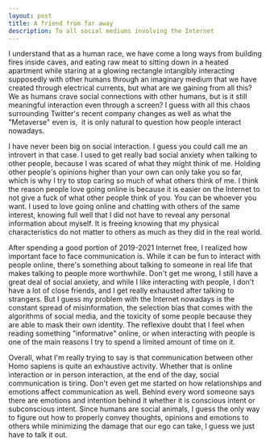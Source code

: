 ```yaml
---
layout: post
title: A friend from far away
description: To all social mediums involving the Internet
---
```

I understand that as a human race, we have come a long ways from building fires inside caves, and eating raw meat to sitting down in a heated apartment while staring at a glowing rectangle intangibly interacting supposedly with other humans through an imaginary medium that we have created through electrical currents, but what are we gaining from all this? We as humans crave social connections with other humans, but is it still meaningful interaction even through a screen? I guess with all this chaos surrounding Twitter's recent company changes as well as what the "Metaverse" even is,  it is only natural to question how people interact nowadays.

I have never been big on social interaction. I guess you could call me an introvert in that case. I used to get really bad social anxiety when talking to other people, because I was scared of what they might think of me. Holding other people's opinions higher than your own can only take you so far, which is why I try to stop caring so much of what others think of me. I think the reason people love going online is because it is easier on the Internet to not give a fuck of what other people think of you. You can be whoever you want. I used to love going online and chatting with others of the same interest, knowing full well that I did not have to reveal any personal information about myself. It is freeing knowing that my physical characteristics do not matter to others as much as they did in the real world.

After spending a good portion of 2019-2021 Internet free, I realized how important face to face communication is. While it can be fun to interact with people online, there's something about talking to someone in real life that makes talking to people more worthwhile. Don't get me wrong, I still have a great deal of social anxiety, and while I like interacting with people, I don't have a lot of close friends, and I get really exhausted after talking to strangers. But I guess my problem with the Internet nowadays is the constant spread of misinformation, the selection bias that comes with the algorithms of social media, and the toxicity of some people because they are able to mask their own identity. The reflexive doubt that I feel when reading something "informative" online, or when interacting with people is one of the main reasons I try to spend a limited amount of time on it.

Overall, what I'm really trying to say is that communication between other Homo sapiens is quite an exhaustive activity. Whether that is online interaction or in person interaction, at the end of the day, social communication is tiring. Don't even get me started on how relationships and emotions affect communication as well. Behind every word someone says there are emotions and intention behind it whether it is conscious intent or subconscious intent. Since humans are social animals, I guess the only way to figure out how to properly convey thoughts, opinions and emotions to others while minimizing the damage that our ego can take, I guess we just have to talk it out.